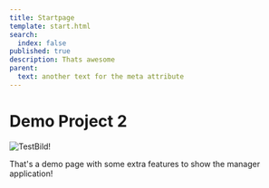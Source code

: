 ```yaml
---
title: Startpage
template: start.html
search:
  index: false
published: true
description: Thats awesome
parent:
  text: another text for the meta attribute
---
```


# Demo Project 2

![TestBild!](/media/images/test.jpg?format=small)

That's a demo page with some extra features to show the manager application!
